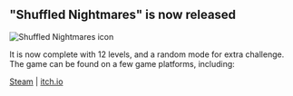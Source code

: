 ## "Shuffled Nightmares" is now released

<img id="icon" src="@ROOT@/images/icon_shuffled-nightmares.png" alt="Shuffled Nightmares icon"/>

It is now complete with 12 levels, and a random mode for extra challenge.
The game can be found on a few game platforms, including:

<a class="button" href="https://store.steampowered.com/app/1289510">Steam</a> |
<a class="button" href="https://darkdimension.itch.io/shuffled-nightmares">itch.io</a>
